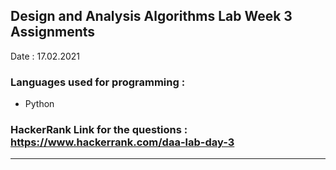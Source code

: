 ## Design and Analysis Algorithms Lab Week 3  Assignments

Date : 17.02.2021

### Languages used for programming :
- Python


### HackerRank Link for the questions : https://www.hackerrank.com/daa-lab-day-3

********************************************************

